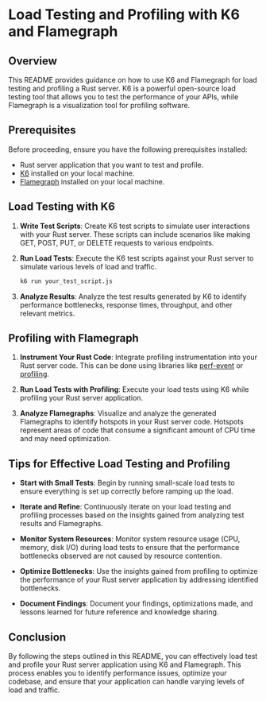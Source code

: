 # Load Testing and Profiling with K6 and Flamegraph

## Overview

This README provides guidance on how to use K6 and Flamegraph for load testing and profiling a Rust server. K6 is a
powerful open-source load testing tool that allows you to test the performance of your APIs, while Flamegraph is a
visualization tool for profiling software.

## Prerequisites

Before proceeding, ensure you have the following prerequisites installed:

- Rust server application that you want to test and profile.
- [K6](https://k6.io/docs/getting-started/installation/) installed on your local machine.
- [Flamegraph](https://github.com/flamegraph-rs/flamegraph) installed on your local machine.

## Load Testing with K6

1. **Write Test Scripts**: Create K6 test scripts to simulate user interactions with your Rust server. These scripts can
   include scenarios like making GET, POST, PUT, or DELETE requests to various endpoints.

2. **Run Load Tests**: Execute the K6 test scripts against your Rust server to simulate various levels of load and
   traffic.

    ```bash
    k6 run your_test_script.js
    ```

3. **Analyze Results**: Analyze the test results generated by K6 to identify performance bottlenecks, response times,
   throughput, and other relevant metrics.

## Profiling with Flamegraph

1. **Instrument Your Rust Code**: Integrate profiling instrumentation into your Rust server code. This can be done using
   libraries like [perf-event](https://github.com/andreevsky/perf-event)
   or [profiling](https://github.com/crossbeam-rs/profiling).

2. **Run Load Tests with Profiling**: Execute your load tests using K6 while profiling your Rust server application.

3. **Analyze Flamegraphs**: Visualize and analyze the generated Flamegraphs to identify hotspots in your Rust server
   code. Hotspots represent areas of code that consume a significant amount of CPU time and may need optimization.

## Tips for Effective Load Testing and Profiling

- **Start with Small Tests**: Begin by running small-scale load tests to ensure everything is set up correctly before
  ramping up the load.

- **Iterate and Refine**: Continuously iterate on your load testing and profiling processes based on the insights gained
  from analyzing test results and Flamegraphs.

- **Monitor System Resources**: Monitor system resource usage (CPU, memory, disk I/O) during load tests to ensure that
  the performance bottlenecks observed are not caused by resource contention.

- **Optimize Bottlenecks**: Use the insights gained from profiling to optimize the performance of your Rust server
  application by addressing identified bottlenecks.

- **Document Findings**: Document your findings, optimizations made, and lessons learned for future reference and
  knowledge sharing.

## Conclusion

By following the steps outlined in this README, you can effectively load test and profile your Rust server application
using K6 and Flamegraph. This process enables you to identify performance issues, optimize your codebase, and ensure
that your application can handle varying levels of load and traffic.